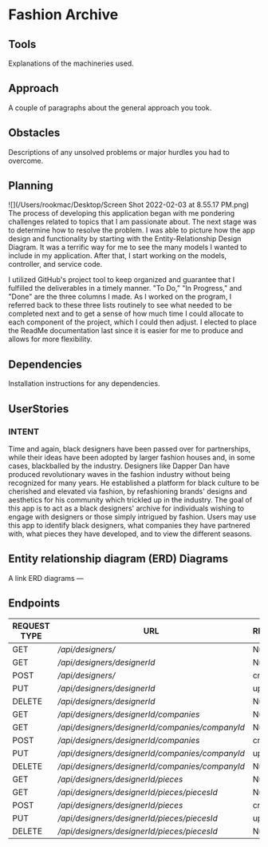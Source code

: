 # Fashion Archive


## Tools 
Explanations of the machineries used.

## Approach
A couple of paragraphs about the general approach you took.

## Obstacles
Descriptions of any unsolved problems or major hurdles you had to overcome.

## Planning

![](/Users/rookmac/Desktop/Screen Shot 2022-02-03 at 8.55.17 PM.png)
The process of developing this application began with me pondering challenges related 
to topics that I am passionate about. The next stage was to determine how to resolve
the problem. I was able to picture how the app design and functionality by starting with 
the Entity-Relationship Design Diagram. It was a terrific way for me to see the many models 
I wanted to include in my application. After that, I start working on the models, controller, 
and service code.

I utilized GitHub's project tool to keep organized and guarantee that I fulfilled the deliverables 
in a timely manner. "To Do," "In Progress," and "Done" are the three columns I made. As I worked on 
the program, I referred back to these three lists routinely to see what needed to be completed next 
and to get a sense of how much time I could allocate to each component of the project, which I could 
then adjust. I elected to place the ReadMe documentation last since it is easier for me to produce and 
allows for more flexibility.



## Dependencies
Installation instructions for any dependencies.

## UserStories
### INTENT
Time and again, black designers have been passed over for partnerships, 
while their ideas have been adopted by larger fashion houses and, in some cases, 
blackballed by the industry. Designers like Dapper Dan have produced revolutionary 
waves in the fashion industry without being recognized for many years. He established
a platform for black culture to be cherished and elevated via fashion, by refashioning 
brands' designs and aesthetics for his community which trickled up in the industry. 
The goal of this app is to act as a black designers' archive for individuals wishing 
to engage with designers or those simply intrigued by fashion. Users may use this app
to identify black designers, what companies they have partnered with, what pieces they 
have developed, and to view the different seasons.


## Entity relationship diagram (ERD) Diagrams
A link ERD diagrams — 

## Endpoints 

| REQUEST TYPE | URL                                             | REQUEST BODY   |
|--------------|-------------------------------------------------|----------------|
| GET          | _/api/designers/_                               | Null           |
| GET          | _/api/designers/designerId_                     | Null           |
| POST         | _/api/designers/_                               | createDesigner |
| PUT          | _/api/designers/designerId_                     | updateDesigner |
| DELETE       | _/api/designers/designerId_                     | Null           |
| GET          | _/api/designers/designerId/companies_           | Null           |
| GET          | _/api/designers/designerId/companies/companyId_ | Null           |
| POST         | _/api/designers/designerId/companies_           | createCompany  |
| PUT          | _/api/designers/designerId/companies/companyId_ | updateCompany  |
| DELETE       | _/api/designers/designerId/companies/companyId_ | Null           |
| GET          | _/api/designers/designerId/pieces_              | Null           |
| GET          | _/api/designers/designerId/pieces/piecesId_     | Null           |
| POST         | _/api/designers/designerId/pieces_              | createPiece    |
| PUT          | _/api/designers/designerId/pieces/piecesId_     | updatePiece    |
| DELETE       | _/api/designers/designerId/pieces/piecesId_     | Null           |


[//]: # (15 )

